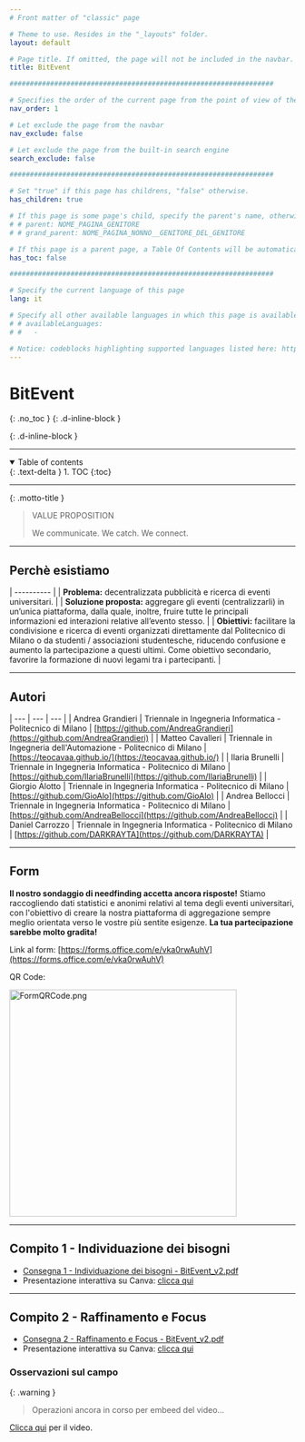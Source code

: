 ```yaml
---
# Front matter of "classic" page

# Theme to use. Resides in the "_layouts" folder.
layout: default

# Page title. If omitted, the page will not be included in the navbar.
title: BitEvent

#################################################################

# Specifies the order of the current page from the point of view of the navbar. Can have repetition in the numbers, for parent-child hierarchies.
nav_order: 1

# Let exclude the page from the navbar
nav_exclude: false

# Let exclude the page from the built-in search engine
search_exclude: false

#################################################################

# Set "true" if this page has childrens, "false" otherwise.
has_children: true

# If this page is some page's child, specify the parent's name, otherwise comment out the option. If this page is some page's grandchild, specify grandparent's name, otherwise comment out the option.
# # parent: NOME_PAGINA_GENITORE
# # grand_parent: NOME_PAGINA_NONNO__GENITORE_DEL_GENITORE

# If this page is a parent page, a Table Of Contents will be automatically generated containing all related child pages. Use the option below to disable this functionality. Should always be set to "false".
has_toc: false

#################################################################

# Specify the current language of this page
lang: it

# Specify all other available languages in which this page is available. If there's no other language in addition to "lang", comment out this option.
# # availableLanguages:
# #   - 

# Notice: codeblocks highlighting supported languages listed here: https://www.fabriziomusacchio.com/blog/2021-08-11-Syntax_Highlighting_in_Jekyll/
---
```


# BitEvent
{: .no_toc }
{: .d-inline-block }

<div id="grn-deploy-webstatic-label-1"></div>
{: .d-inline-block }

<script type="module">
  selfsustainable_fill_labels_state("grn-deploy-webstatic-label-1");
</script>

<div id="fondamentihci-label-1"></div>

<script type="module">
  selfsustainable_fill_labels_state("fondamentihci-label-1");
</script>

---

<!-- Table of contents -->
<details open markdown="block">
  <summary>
    Table of contents
  </summary>
  {: .text-delta }
1. TOC
{:toc}
</details>

---

{: .motto-title }
> <p class="blockquote-title-fixer-purple">VALUE PROPOSITION</p>
>
> We communicate. We catch. We connect.

---

## Perchè esistiamo

| ---------- |
| __Problema:__ decentralizzata pubblicità e ricerca di eventi universitari. |
| __Soluzione proposta:__ aggregare gli eventi (centralizzarli) in un’unica piattaforma, dalla quale, inoltre, fruire tutte le principali informazioni ed interazioni relative all’evento stesso.  |
| __Obiettivi:__ facilitare la condivisione e ricerca di eventi organizzati direttamente dal Politecnico di Milano o da studenti / associazioni studentesche, riducendo confusione e aumento la partecipazione a questi ultimi. Come obiettivo secondario, favorire la formazione di nuovi legami tra i partecipanti.    |

---

## Autori

| --- | --- | --- |
| Andrea Grandieri  | Triennale in Ingegneria Informatica - Politecnico di Milano | [https://github.com/AndreaGrandieri](https://github.com/AndreaGrandieri)    |
| Matteo Cavalleri   | Triennale in Ingegneria dell'Automazione - Politecnico di Milano | [https://teocavaa.github.io/](https://teocavaa.github.io/)    |
| Ilaria Brunelli   | Triennale in Ingegneria Informatica - Politecnico di Milano | [https://github.com/IlariaBrunelli](https://github.com/IlariaBrunelli)    |
| Giorgio Alotto   | Triennale in Ingegneria Informatica - Politecnico di Milano | [https://github.com/GioAlo](https://github.com/GioAlo)    |
| Andrea Bellocci   | Triennale in Ingegneria Informatica - Politecnico di Milano | [https://github.com/AndreaBellocci](https://github.com/AndreaBellocci)    |
| Daniel Carrozzo   | Triennale in Ingegneria Informatica - Politecnico di Milano | [https://github.com/DARKRAYTA](https://github.com/DARKRAYTA)    |

---

## Form

__Il nostro sondaggio di needfinding accetta ancora risposte!__ Stiamo raccogliendo dati statistici e anonimi relativi al tema degli eventi universitari, con l'obiettivo di creare la nostra piattaforma di aggregazione sempre meglio orientata verso le vostre più sentite esigenze. __La tua partecipazione sarebbe molto gradita!__

Link al form: [https://forms.office.com/e/vka0rwAuhV](https://forms.office.com/e/vka0rwAuhV)

QR Code:

<a href="/BitEvent/assets/FormQRCode.png"><img src="/BitEvent/assets/FormQRCode.png" alt="FormQRCode.png" width="400" height="400"/></a>

---

## Compito 1 - Individuazione dei bisogni

- <i class="fa-solid fa-file-pdf fa-2x"></i> [Consegna 1 - Individuazione dei bisogni - BitEvent_v2.pdf](/BitEvent/src/C1/Consegna_1_Individuazione_dei_bisogni_BitEvent_v2.pdf)
- Presentazione interattiva su Canva: [clicca qui](https://www.canva.com/design/DAFwwAPnjN0/dsUYdsN7M9QpMw6hwhEgmQ/view?utm_content=DAFwwAPnjN0&utm_campaign=designshare&utm_medium=link&utm_source=publishsharelink)

---

## Compito 2 - Raffinamento e Focus

- <i class="fa-solid fa-file-pdf fa-2x"></i> [Consegna 2 - Raffinamento e Focus - BitEvent_v2.pdf](/BitEvent/src/C2/Consegna_2_Raffinamento_e_Focus_BitEvent_v2.pdf)
- Presentazione interattiva su Canva: [clicca qui](https://www.canva.com/design/DAFxo3eyjtA/leQNDSOOdfTMM8C9Bz0paQ/view?utm_content=DAFxo3eyjtA&utm_campaign=share_your_design&utm_medium=link&utm_source=shareyourdesignpanel)

### Osservazioni sul campo

{: .warning }
> Operazioni ancora in corso per embeed del video...

[Clicca qui](https://drive.google.com/file/d/12LGuekGLyiznYe-I3jfz_EkT7UoQhvNV/view) per il video.

<!--
<iframe src="https://drive.google.com/file/d/12LGuekGLyiznYe-I3jfz_EkT7UoQhvNV/preview" width="480" height="320" allow="autoplay"></iframe>
-->
